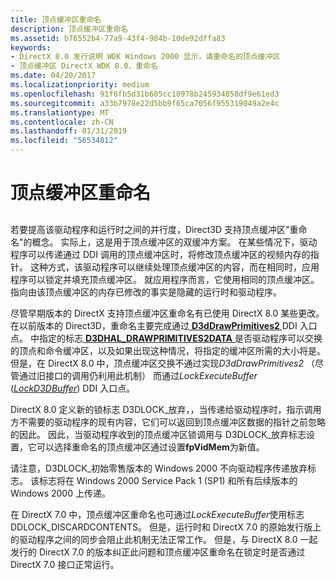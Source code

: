 ```yaml
---
title: 顶点缓冲区重命名
description: 顶点缓冲区重命名
ms.assetid: b76552b4-77a9-43f4-984b-10de92dffa83
keywords:
- DirectX 8.0 发行说明 WDK Windows 2000 显示，请重命名的顶点缓冲区
- 顶点缓冲区 DirectX WDK 8.0，重命名
ms.date: 04/20/2017
ms.localizationpriority: medium
ms.openlocfilehash: 91f6fb5d31b605cc10978b245934858df9e61ed3
ms.sourcegitcommit: a33b7978e22d5bb9f65ca7056f955319049a2e4c
ms.translationtype: MT
ms.contentlocale: zh-CN
ms.lasthandoff: 01/31/2019
ms.locfileid: "56534812"
---
```

# <a name="vertex-buffer-renaming"></a>顶点缓冲区重命名


## <span id="ddk_vertex_buffer_renaming_gg"></span><span id="DDK_VERTEX_BUFFER_RENAMING_GG"></span>


若要提高该驱动程序和运行时之间的并行度，Direct3D 支持顶点缓冲区"重命名"的概念。 实际上，这是用于顶点缓冲区的双缓冲方案。 在某些情况下，驱动程序可以传递通过 DDI 调用的顶点缓冲区时，将修改顶点缓冲区的视频内存的指针。 这种方式，该驱动程序可以继续处理顶点缓冲区的内容，而在相同时，应用程序可以锁定并填充顶点缓冲区。 就应用程序而言，它使用相同的顶点缓冲区。 指向由该顶点缓冲区的内存已修改的事实是隐藏的运行时和驱动程序。

尽管早期版本的 DirectX 支持顶点缓冲区重命名有已使用 DirectX 8.0 某些更改。 在以前版本的 Direct3D，重命名主要完成通过[ **D3dDrawPrimitives2** ](https://msdn.microsoft.com/library/windows/hardware/ff544704) DDI 入口点。 中指定的标志[ **D3DHAL\_DRAWPRIMITIVES2DATA** ](https://msdn.microsoft.com/library/windows/hardware/ff545957)是否驱动程序可以交换的顶点和命令缓冲区，以及如果出现这种情况，将指定的缓冲区所需的大小将是。 但是，在 DirectX 8.0 中，顶点缓冲区交换不通过实现*D3dDrawPrimitives2* （尽管通过旧接口的调用仍利用此机制） 而通过*LockExecuteBuffer* ([*LockD3DBuffer*](https://msdn.microsoft.com/library/windows/hardware/ff568216)) DDI 入口点。

DirectX 8.0 定义新的锁标志 D3DLOCK\_放弃，，当传递给驱动程序时，指示调用方不需要的驱动程序的现有内容，它们可以返回到顶点缓冲区数据的指针之前忽略的因此。 因此，当驱动程序收到的顶点缓冲区锁调用与 D3DLOCK\_放弃标志设置，它可以选择重命名的顶点缓冲区通过设置**fpVidMem**为新值。

请注意，D3DLOCK\_初始零售版本的 Windows 2000 不向驱动程序传递放弃标志。 该标志将在 Windows 2000 Service Pack 1 (SP1) 和所有后续版本的 Windows 2000 上传递。

在 DirectX 7.0 中，顶点缓冲区重命名也可通过*LockExecuteBuffer*使用标志 DDLOCK\_DISCARDCONTENTS。 但是，运行时和 DirectX 7.0 的原始发行版上的驱动程序之间的同步会阻止此机制无法正常工作。 但是，与 DirectX 8.0 一起发行的 DirectX 7.0 的版本纠正此问题和顶点缓冲区重命名在锁定时是否通过 DirectX 7.0 接口正常运行。

 

 





